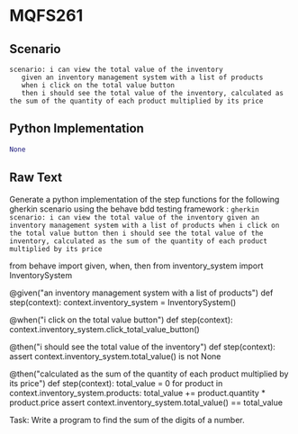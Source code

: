 # MQFS261
## Scenario
```gherkin
scenario: i can view the total value of the inventory 
   given an inventory management system with a list of products 
   when i click on the total value button 
   then i should see the total value of the inventory, calculated as the sum of the quantity of each product multiplied by its price
```


## Python Implementation
```python
None
```


## Raw Text
Generate a python implementation of the step functions for the following gherkin scenario using the behave bdd testing framework : ```gherkin scenario: i can view the total value of the inventory given an inventory management system with a list of products when i click on the total value button then i should see the total value of the inventory, calculated as the sum of the quantity of each product multiplied by its price ```



from behave import given, when, then
from inventory_system import InventorySystem

@given("an inventory management system with a list of products")
def step(context):
    context.inventory_system = InventorySystem()

@when("i click on the total value button")
def step(context):
    context.inventory_system.click_total_value_button()

@then("i should see the total value of the inventory")
def step(context):
    assert context.inventory_system.total_value() is not None

@then("calculated as the sum of the quantity of each product multiplied by its price")
def step(context):
    total_value = 0
    for product in context.inventory_system.products:
        total_value += product.quantity * product.price
    assert context.inventory_system.total_value() == total_value


Task: Write a program to find the sum of the digits of a number.
